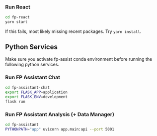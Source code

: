 ### Run React
```bash
cd fp-react
yarn start
```
If this fails, most likely missing recent packages. Try `yarn install`.

## Python Services
Make sure you activate fp-assist conda environment before running the following python services. 

### Run FP Assistant Chat 
```bash
cd fp-assistant-chat
export FLASK_APP=application
export FLASK_ENV=development
flask run 
```

### Run FP Assistant Analysis (+ Data Manager)
```bash
cd fp-assistant
PYTHONPATH="app" uvicorn app.main:api --port 5001
```
